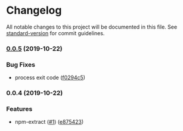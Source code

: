 # Changelog

All notable changes to this project will be documented in this file. See [standard-version](https://github.com/conventional-changelog/standard-version) for commit guidelines.

### [0.0.5](https://github.com/kobiburnley/npm-extract/compare/v0.0.4...v0.0.5) (2019-10-22)


### Bug Fixes

* process exit code ([f0294c5](https://github.com/kobiburnley/npm-extract/commit/f0294c5d93b7a85d934a1f3db15ff5db7aa1f349))

### 0.0.4 (2019-10-22)


### Features

* npm-extract ([#1](https://github.com/kobiburnley/npm-extract/issues/1)) ([e875423](https://github.com/kobiburnley/npm-extract/commit/e875423252ca10ab6f02f84cd17bf5a6aa2b9514))

